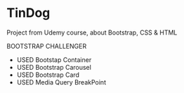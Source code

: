 # TinDog
Project from Udemy course, about Bootstrap, CSS &amp; HTML

BOOTSTRAP CHALLENGER

- USED Bootstap Container
- USED Bootstrap Carousel
- USED Bootstrap Card
- USED Media Query BreakPoint
